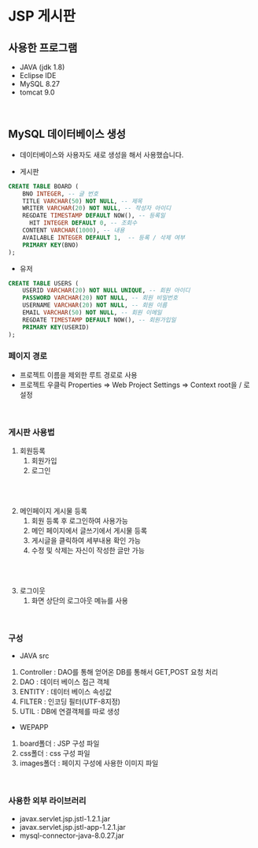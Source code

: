 # JSP 게시판

## 사용한 프로그램
- JAVA (jdk 1.8)
- Eclipse IDE
- MySQL 8.27
- tomcat 9.0

<br/>

## MySQL 데이터베이스 생성
- 데이터베이스와 사용자도 새로 생성을 해서 사용했습니다.<br/>

- 게시판
```sql
CREATE TABLE BOARD (
	BNO INTEGER, -- 글 번호
    TITLE VARCHAR(50) NOT NULL, -- 제목
    WRITER VARCHAR(20) NOT NULL, -- 작성자 아이디
    REGDATE TIMESTAMP DEFAULT NOW(), -- 등록일
	  HIT INTEGER DEFAULT 0, -- 조회수
    CONTENT VARCHAR(1000), -- 내용
    AVAILABLE INTEGER DEFAULT 1,  -- 등록 / 삭제 여부
    PRIMARY KEY(BNO)
);
```

- 유저<br/>
```sql
CREATE TABLE USERS (
	USERID VARCHAR(20) NOT NULL UNIQUE, -- 회원 아이디
    PASSWORD VARCHAR(20) NOT NULL, -- 회원 비밀번호
    USERNAME VARCHAR(20) NOT NULL, -- 회원 이름
    EMAIL VARCHAR(50) NOT NULL, -- 회원 이메일
    REGDATE TIMESTAMP DEFAULT NOW(), -- 회원가입일
    PRIMARY KEY(USERID)
);
```

### 페이지 경로
- 프로젝트 이름을 제외한 루트 경로로 사용
- 프로젝트 우클릭 Properties => Web Project Settings => Context root을 / 로 설정

<br/>

### 게시판 사용법
1. 회원등록
   1. 회원가입
   1. 로그인
<br/>
<br/>

2. 메인페이지 게시물 등록
    1. 회원 등록 후 로그인하여 사용가능
    1. 메인 페이지에서 글쓰기에서 게시물 등록
    1. 게시글을 클릭하여 세부내용 확인 가능
    1. 수정 및 삭제는 자신이 작성한 글만 가능
<br/>
<br/>

3. 로그이웃
    1. 화면 상단의 로그아웃 메뉴를 사용

<br/>

### 구성
- JAVA src
1. Controller : DAO를 통해 얻어온 DB를 통해서 GET,POST 요청 처리
1. DAO : 데이터 베이스 접근 객체
1. ENTITY : 데이터 베이스 속성값
1. FILTER : 인코딩 필터(UTF-8지정)
1. UTIL : DB에 연결객체를 따로 생성

- WEPAPP<br/>
1. board폴더 : JSP 구성 파일
1. css폴더 : css 구성 파일
1. images폴더 : 페이지 구성에 사용한 이미지 파일

<br/>

### 사용한 외부 라이브러리
- javax.servlet.jsp.jstl-1.2.1.jar
- javax.servlet.jsp.jstl-app-1.2.1.jar
- mysql-connector-java-8.0.27.jar
